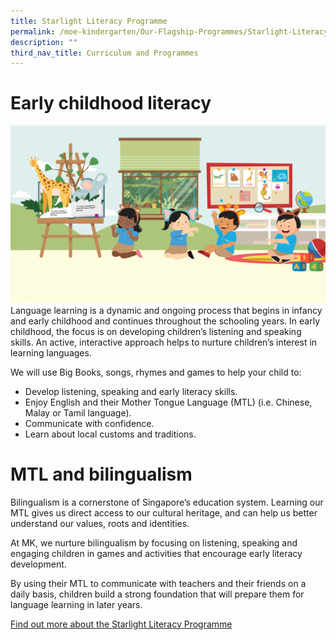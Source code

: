 ```yaml
---
title: Starlight Literacy Programme
permalink: /moe-kindergarten/Our-Flagship-Programmes/Starlight-Literacy/
description: ""
third_nav_title: Curriculum and Programmes
---
```


# Early childhood literacy
![](/images/Starlight.jpg)
Language learning is a dynamic and ongoing process that begins in infancy and early childhood and continues throughout the schooling years. In early childhood, the focus is on developing children’s listening and speaking skills. An active, interactive approach helps to nurture children’s interest in learning languages.

We will use Big Books, songs, rhymes and games to help your child to:

*   Develop listening, speaking and early literacy skills.
*   Enjoy English and their Mother Tongue Language (MTL) (i.e. Chinese, Malay or Tamil language).
*   Communicate with confidence.
*   Learn about local customs and traditions.

# MTL and bilingualism
Bilingualism is a cornerstone of Singapore’s education system. Learning our MTL gives us direct access to our cultural heritage, and can help us better understand our values, roots and identities.

At MK, we nurture bilingualism by focusing on listening, speaking and engaging children in games and activities that encourage early literacy development.

By using their MTL to communicate with teachers and their friends on a daily basis, children build a strong foundation that will prepare them for language learning in later years.

[Find out more about the Starlight Literacy Programme](https://www.moe.gov.sg/preschool/moe-kindergarten/curriculum/starlight)